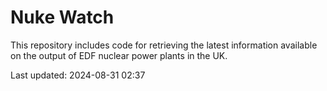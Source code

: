 # Nuke Watch

This repository includes code for retrieving the latest information available on the output of EDF nuclear power plants in the UK.

Last updated: 2024-08-31 02:37